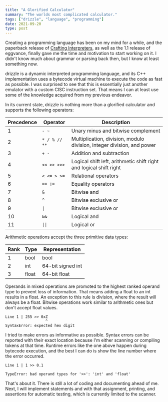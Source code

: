 ```yaml
---
title: "A Glorified Calculator"
summary: "The worlds most complicated calculator."
tags: ["drizzle", "language", "programming"]
date: 2021-09-20
type: post
---
```

Creating a programming language has been on my mind for a while, and the paperback release of [Crafting Interpreters](http://www.craftinginterpreters.com/), as well as the 1.1 release of eggvance, finally gave me the time and motivation to start working on it. I didn't know much about grammar or parsing back then, but I know at least something now.

drizzle is a dynamic interpreted programming language, and its C++ implementation uses a bytecode virtual machine to execute the code as fast as possible. I was surprised to see that this is essentially just another emulator with a custom CISC instruction set. That means I can at least use some of the knowledge acquired from my previous endeavor.

In its current state, drizzle is nothing more than a glorified calculator and supports the following operators:

| Precedence | Operator                                  | Description                                                            |
|------------|-------------------------------------------|------------------------------------------------------------------------|
| 1          | `-`&ensp;`~`                              | Unary minus and bitwise complement                                     |
| 2          | `*`&ensp;`/`&ensp;`%`&ensp;`//`&ensp;`**` | Multiplication, division, modulo division, integer division, and power |
| 3          | `+`&ensp;`-`                              | Addition and subtraction                                               |
| 4          | `<<`&ensp;`>>`&ensp;`>>>`                 | Logical shift left, arithmetic shift right and logical shift right     |
| 5          | `<`&ensp;`<=`&ensp;`>`&ensp;`>=`          | Relational operators                                                   |
| 6          | `==`&ensp;`!=`                            | Equality operators                                                     |
| 7          | `&`                                       | Bitwise and                                                            |
| 8          | `^`                                       | Bitwise exclusive or                                                   |
| 9          | `\|`                                      | Bitwise exclusive or                                                   |
| 10         | `&&`                                      | Logical and                                                            |
| 11         | `\|\|`                                    | Logical or                                                             |

Arithmetic operations accept the three primitive data types:

| Rank | Type  | Representation    |
|------|-------|-------------------|
| 1    | bool  | bool              |
| 2    | int   | 64-bit signed int |
| 3    | float | 64-bit float      |

Operands in mixed operations are promoted to the highest ranked operand type to prevent loss of information. That means adding a float to an int results in a float. An exception to this rule is division, where the result will always be a float. Bitwise operations work similar to arithmetic ones but don't accept float values.

```error
Line 1 | 255 >> 0xZ
                  ^
SyntaxError: expected hex digit
```

I tried to make errors as informative as possible. Syntax errors can be reported with their exact location because I'm either scanning or compiling tokens at that time. Runtime errors like the one above happen during bytecode execution, and the best I can do is show the line number where the error occurred.

```error
Line 1 | 1 >> 0.1

TypeError: bad operand types for '>>': 'int' and 'float'
```

That's about it. There is still a lot of coding and documenting ahead of me. Next, I will implement statements and with that assignment, printing, and assertions for automatic testing, which is currently limited to the scanner.
